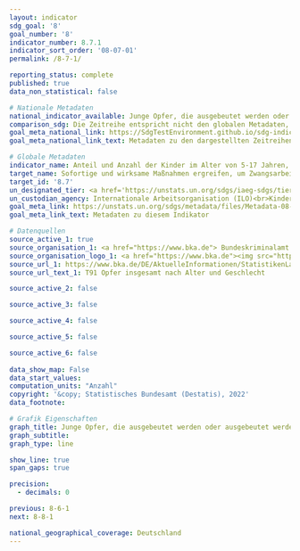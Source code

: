 ```yaml
---
layout: indicator    
sdg_goal: '8'    
goal_number: '8'    
indicator_number: 8.7.1    
indicator_sort_order: '08-07-01'    
permalink: /8-7-1/    

reporting_status: complete    
published: true    
data_non_statistical: false    

# Nationale Metadaten    
national_indicator_available: Junge Opfer, die ausgebeutet werden oder ausgebeutet werden sollen    
comparison_sdg: Die Zeitreihe entspricht nicht den globalen Metadaten, bietet aber zusätzliche Informationen.    
goal_meta_national_link: https://SdgTestEnvironment.github.io/sdg-indicators/public/Meta/8.7.1.pdf
goal_meta_national_link_text: Metadaten zu den dargestellten Zeitreihen    

# Globale Metadaten    
indicator_name: Anteil und Anzahl der Kinder im Alter von 5-17 Jahren, die Kinderarbeit leisten, nach Geschlecht und Alter    
target_name: Sofortige und wirksame Maßnahmen ergreifen, um Zwangsarbeit abzuschaffen, moderne Sklaverei und Menschenhandel zu beenden und das Verbot und die Beseitigung der schlimmsten Formen der Kinderarbeit, einschließlich der Einziehung und des Einsatzes von Kindersoldatinnen und -soldaten, sicherzustellen, und bis 2025 jeder Form von Kinderarbeit ein Ende setzen    
target_id: '8.7'    
un_designated_tier: <a href='https://unstats.un.org/sdgs/iaeg-sdgs/tier-classification/' title='Klicken Sie hier um weitere Informationen zur UN-Tier-Klassifikation zu erhalten.'  target='_blank'>Tier II</a>    
un_custodian_agency: Internationale Arbeitsorganisation (ILO)<br>Kinderhilfswerk der Vereinten Nationen (UNICEF)    
goal_meta_link: https://unstats.un.org/sdgs/metadata/files/Metadata-08-07-01.pdf    
goal_meta_link_text: Metadaten zu diesem Indikator        

# Datenquellen
source_active_1: true
source_organisation_1: <a href="https://www.bka.de"> Bundeskriminalamt (BKA) </a>
source_organisation_logo_1: <a href="https://www.bka.de"><img src="https://g205sdgs.github.io/sdg-indicators/public/OrgImgDe/bka.png" alt="Logo bka" style="height:60px; width:148px"/></a>
source_url_1: https://www.bka.de/DE/AktuelleInformationen/StatistikenLagebilder/PolizeilicheKriminalstatistik/PKS2021/PKSTabellen/BundOpfertabellen/bundopfertabellen.html?nn=194208
source_url_text_1: T91 Opfer insgesamt nach Alter und Geschlecht

source_active_2: false

source_active_3: false

source_active_4: false

source_active_5: false

source_active_6: false
    
data_show_map: False    
data_start_values:     
computation_units: "Anzahl"    
copyright: '&copy; Statistisches Bundesamt (Destatis), 2022'    
data_footnote:     

# Grafik Eigenschaften    
graph_title: Junge Opfer, die ausgebeutet werden oder ausgebeutet werden sollen
graph_subtitle:     
graph_type: line    

show_line: true
span_gaps: true

precision:
  - decimals: 0    

previous: 8-6-1    
next: 8-8-1    

national_geographical_coverage: Deutschland    
---
```


<span></span>